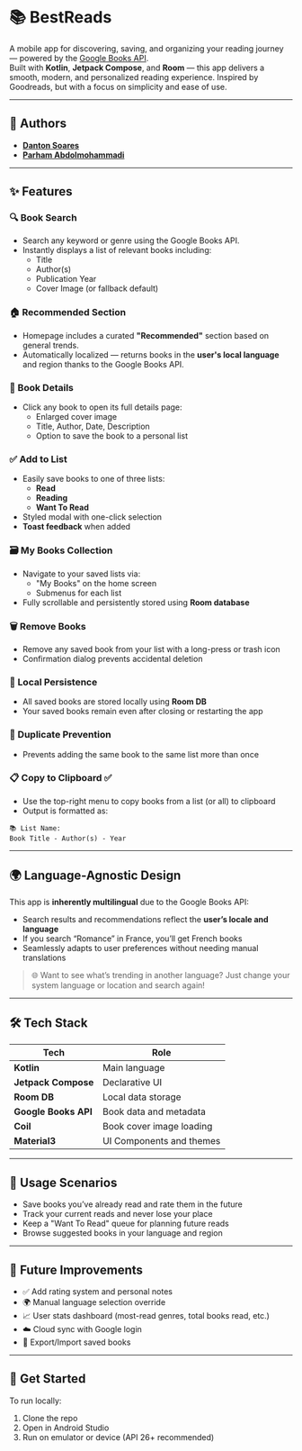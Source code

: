 
# 📚 BestReads

A mobile app for discovering, saving, and organizing your reading journey — powered by the [Google Books API](https://developers.google.com/books).  
Built with **Kotlin**, **Jetpack Compose**, and **Room** — this app delivers a smooth, modern, and personalized reading experience.
Inspired by Goodreads, but with a focus on simplicity and ease of use.

---

## 🧠 Authors

- **[Danton Soares](https://github.com/Danton1)**
- **[Parham Abdolmohammadi](https://github.com/parhamabdolmohammadi)**

---

## ✨ Features

### 🔍 Book Search
- Search any keyword or genre using the Google Books API.
- Instantly displays a list of relevant books including:
    - Title
    - Author(s)
    - Publication Year
    - Cover Image (or fallback default)

### 🏠 Recommended Section
- Homepage includes a curated **"Recommended"** section based on general trends.
- Automatically localized — returns books in the **user's local language** and region thanks to the Google Books API.

### 📖 Book Details
- Click any book to open its full details page:
    - Enlarged cover image
    - Title, Author, Date, Description
    - Option to save the book to a personal list

### ✅ Add to List
- Easily save books to one of three lists:
    - **Read**
    - **Reading**
    - **Want To Read**
- Styled modal with one-click selection
- **Toast feedback** when added

### 🗃️ My Books Collection
- Navigate to your saved lists via:
    - "My Books" on the home screen
    - Submenus for each list
- Fully scrollable and persistently stored using **Room database**

### 🗑️ Remove Books
- Remove any saved book from your list with a long-press or trash icon
- Confirmation dialog prevents accidental deletion

### 💾 Local Persistence
- All saved books are stored locally using **Room DB**
- Your saved books remain even after closing or restarting the app

### 🚫 Duplicate Prevention
- Prevents adding the same book to the same list more than once

### 📋 Copy to Clipboard ✅
- Use the top-right menu to copy books from a list (or all) to clipboard
- Output is formatted as:

```
📚 List Name:
Book Title - Author(s) - Year
```

---

## 🌍 Language-Agnostic Design

This app is **inherently multilingual** due to the Google Books API:
- Search results and recommendations reflect the **user’s locale and language**
- If you search “Romance” in France, you’ll get French books
- Seamlessly adapts to user preferences without needing manual translations

> 🌐 Want to see what’s trending in another language? Just change your system language or location and search again!

---

## 🛠️ Tech Stack

| Tech                  | Role |
|-----------------------|------|
| **Kotlin**            | Main language |
| **Jetpack Compose**   | Declarative UI |
| **Room DB**           | Local data storage |
| **Google Books API**  | Book data and metadata |
| **Coil**              | Book cover image loading |
| **Material3**         | UI Components and themes |

---

## 🧪 Usage Scenarios

- Save books you’ve already read and rate them in the future
- Track your current reads and never lose your place
- Keep a "Want To Read" queue for planning future reads
- Browse suggested books in your language and region

---

## 🧼 Future Improvements

- ✅ Add rating system and personal notes
- 🌍 Manual language selection override
- 📈 User stats dashboard (most-read genres, total books read, etc.)
- ☁️ Cloud sync with Google login
- 🔄 Export/Import saved books

---

## 🚀 Get Started

To run locally:

1. Clone the repo
2. Open in Android Studio
3. Run on emulator or device (API 26+ recommended)
